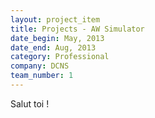 ```yaml
---
layout: project_item
title: Projects - AW Simulator
date_begin: May, 2013
date_end: Aug, 2013
category: Professional
company: DCNS
team_number: 1
---
```

Salut toi !